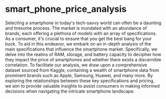 # smart_phone_price_analysis


Selecting a smartphone in today's tech-savvy world can often be a daunting and tiresome process. The market is inundated with an abundance of brands, each offering a plethora of models with an array of specifications. As a consumer, it's crucial to ensure that you get the best bang for your buck. To aid in this endeavor, we embark on an in-depth analysis of the main specifications that influence the smartphone market. Specifically, we delve into the realms of RAM, storage, and battery capacity to decipher how they impact the price of smartphones and whether there exists a discernible correlation. To facilitate our analysis, we draw upon a comprehensive dataset sourced from Kaggle, containing a wealth of smartphone data from prominent brands such as Apple, Samsung, Huawei, and many more.
By exploring the relationships between these key specifications and pricing, we aim to provide valuable insights to assist consumers in making informed decisions when navigating the intricate smartphone landscape.
